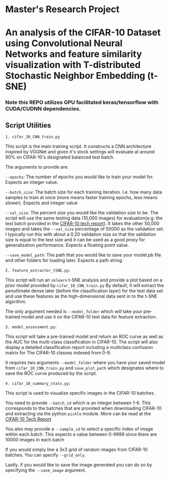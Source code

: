 # Master's Research Project
# An analysis of the CIFAR-10 Dataset using Convolutional Neural Networks and feature similarity visualization with T-distributed Stochastic Neighbor Embedding (t-SNE)

### Note this REPO utilizes GPU facilitated keras/tensorflow with CUDA/CUDNN dependencies.



## Script Utilities

```1. cifar_10_CNN_train.py```

This script is the main training script. It constructs a CNN architecture inspired by VGGNet and given it's stock settings will evaluate at around 90% on CIFAR-10's designated balanced test batch.

The arguments to provide are:

```--epochs```: The number of epochs you would like to train your model for. Expects an integer value.

```--batch_size```: The batch size for each training iteration. I.e. how many data samples to train at once (more means faster training epochs, less means slower). Expects and integer value

```--val_size```: The percent size you would like the validation size to be. The script will use the same testing data (10,000 images) for evaluation(e.g. the test batch provided in the [CIFAR-10 tech report](https://www.cs.toronto.edu/~kriz/cifar.html)). It takes the other 50,000 images and takes the ```--val_size``` percentage of 50000 as the validation set. I typically run this with about a 0.20 validation size so that the validation size is equal to the test size and it can be used as a good proxy for generalization performance. Expects a floating point value.

```--save_model_path```: The path that you would like to save your model.pb file and other folders for loading later. Expects a path string.

```2. feature_extractor_tSNE.py```:

This script will run an ```sklearn``` t-SNE analysis and provide a plot based on a prior model provided by ```cifar_10_CNN_train.py```
By default, it will extract the penultimate dense later (before the classification layer) for the test data set and use these features as the high-dimensional data sent in to the t-SNE algorithm.

The only argument needed is ```--model_folder``` which will take your pre-trained model and use it on the CIFAR-10 test data for feature extraction.

```3. model_assessment.py```:

This script will take a pre-trained model and return an ROC curve as well as the AUC for the multi-class classification in CIFAR-10. The script will also display a detailed classification report including a multiclass confusion matrix for The CIFAR-10 classes indexed from 0-9.

It requires two arguments ```--model_folder``` where you have your saved model from ```cifar_10_CNN_train.py``` and ```save_plot_path``` which designates where to save the ROC curve produced by the script. 

```4. cifar_10_summary_stats.py```:

This script is used to visualize specific images in the CIFAR-10 batches.

You need to provide ```--batch_id``` which is an integer between 1-6. This corresponds to the batches that are provided when downloading CIFAR-10 and extracting via the python ```pickle``` module. More can be read at the [CIFAR-10 Tech Report](https://www.cs.toronto.edu/~kriz/cifar.html)

You also may provide a ```--sample_id``` to select a specific index of image within each batch. This expects a value between 0-9999 since there are 10000 images in each batch

If you would simply line a 3x3 grid of random images from CIFAR-10 batches. You can specify ```--grid_only```.

Lastly, if you would like to save the image generated you can do so by specifying the ```--save_image``` argument.